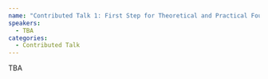 ```yaml
---
name: "Contributed Talk 1: First Step for Theoretical and Practical Foundations of Robust Visual Prompting"
speakers:
  - TBA
categories:
  - Contributed Talk
---
```


TBA
